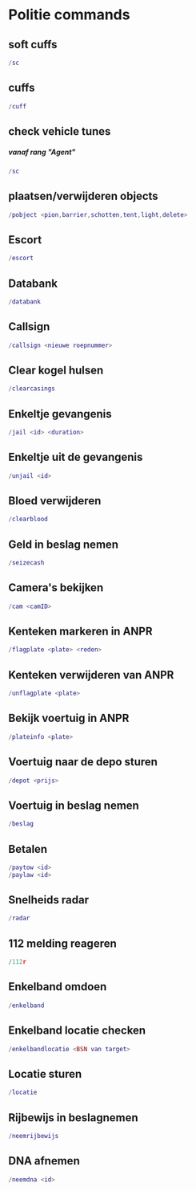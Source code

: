 # Politie commands

## soft cuffs

```lua
/sc
```

## cuffs

```lua
/cuff
```

## check vehicle tunes

##### vanaf rang "Agent"

```lua
/sc
```

## plaatsen/verwijderen objects

```lua
/pobject <pion,barrier,schotten,tent,light,delete>
```

## Escort

```lua
/escort
```

## Databank

```lua
/databank
```

## Callsign

```lua
/callsign <nieuwe roepnummer>
```

## Clear kogel hulsen

```lua
/clearcasings
```

## Enkeltje gevangenis

```lua
/jail <id> <duration>
```

## Enkeltje uit de gevangenis

```lua
/unjail <id>
```

## Bloed verwijderen

```lua
/clearblood
```

## Geld in beslag nemen

```lua
/seizecash
```

## Camera's bekijken

```lua
/cam <camID>
```

## Kenteken markeren in ANPR

```lua
/flagplate <plate> <reden>
```

## Kenteken verwijderen van ANPR

```lua
/unflagplate <plate>
```

## Bekijk voertuig in ANPR

```lua
/plateinfo <plate>
```

## Voertuig naar de depo sturen

```lua
/depot <prijs>
```

## Voertuig in beslag nemen

```lua
/beslag
```

## Betalen

```lua
/paytow <id>
/paylaw <id>
```

## Snelheids radar

```lua
/radar
```

## 112 melding reageren

```lua
/112r
```

## Enkelband omdoen

```lua
/enkelband
```

## Enkelband locatie checken

```lua
/enkelbandlocatie <BSN van target>
```

## Locatie sturen

```lua
/locatie
```

## Rijbewijs in beslagnemen

```lua
/neemrijbewijs
```

## DNA afnemen

```lua
/neemdna <id>
```
